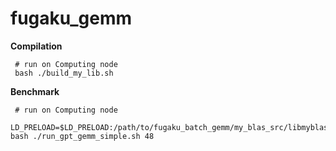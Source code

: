 # fugaku_gemm

**Compilation**

```
 # run on Computing node
 bash ./build_my_lib.sh
```

**Benchmark**

```
 # run on Computing node
 LD_PRELOAD=$LD_PRELOAD:/path/to/fugaku_batch_gemm/my_blas_src/libmyblas.so bash ./run_gpt_gemm_simple.sh 48
```